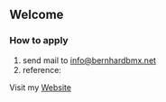 ## Welcome

### How to apply
1. send mail to [info@bernhardbmx.net](mailto:info@bernhardbmx.net)
2. reference: 

Visit my [Website](https://www.bernhardbmx.net)
